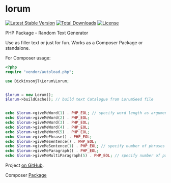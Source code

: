 # lorum
[![Latest Stable Version](https://poser.pugx.org/dickinsonjl/lorum/v/stable?format=flat-square)](https://packagist.org/packages/dickinsonjl/lorum)
[![Total Downloads](https://poser.pugx.org/dickinsonjl/lorum/downloads?format=flat-square)](https://packagist.org/packages/dickinsonjl/lorum)
[![License](https://poser.pugx.org/dickinsonjl/lorum/license?format=flat-square)](https://packagist.org/packages/dickinsonjl/lorum)

PHP Package - Random Text Generator

Use as filler text or just for fun. Works as a Composer Package or standalone.

For Composer usage:

```php
<?php
require "vendor/autoload.php";

use Dickinsonjl\Lorum\Lorum;


$lorum = new Lorum();
$lorum->buildCache(); // build text Catalogue from LorumSeed file


echo $lorum->giveMeWord(1) . PHP_EOL; // specify word length as argument
echo $lorum->giveMeWord(2) . PHP_EOL;
echo $lorum->giveMeWord(3) . PHP_EOL;
echo $lorum->giveMeWord(4) . PHP_EOL;
echo $lorum->giveMeWord(5) . PHP_EOL;
echo $lorum->giveMePhrase() . PHP_EOL;
echo $lorum->giveMeSentence() . PHP_EOL;
echo $lorum->giveMeSentence(1) . PHP_EOL; // specify number of phrases for the sentence
echo $lorum->giveMeParagraph() . PHP_EOL;
echo $lorum->giveMeMultiParagraph(5) . PHP_EOL; // specify number of paragraphs
```

Project [on GitHub](https://github.com/dickinsonjl/lorum).

Composer [Package](https://packagist.org/packages/dickinsonjl/lorum)


